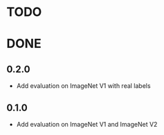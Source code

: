 # TODO

# DONE

## 0.2.0
+ Add evaluation on ImageNet V1 with real labels

## 0.1.0
+ Add evaluation on ImageNet V1 and ImageNet V2

